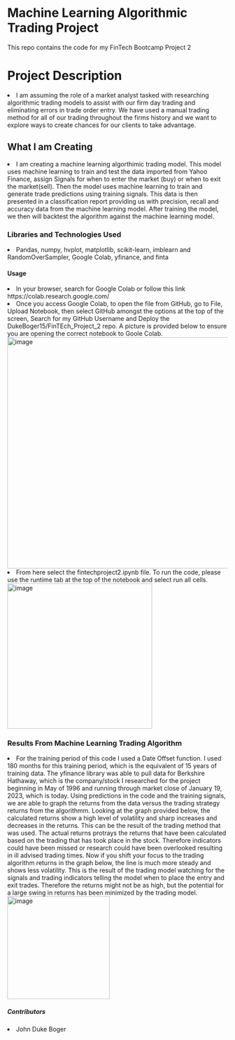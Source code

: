 <h1>Machine Learning Algorithmic Trading Project</h1>
This repo contains the code for my FinTech Bootcamp Project 2
<h1>Project Description</h1>
<li>I am assuming the role of a market analyst tasked with researching algorithmic trading models to assist with our firm day trading and eliminating errors in trade order entry. We have used a manual trading method for all of our trading throughout the firms history and we want to explore ways to create chances for our clients to take advantage.</li>
<h2>What I am Creating</h2>
<li>I am creating a machine learning algorthimic trading model. This model uses machine learning to train and test the data imported from Yahoo Finance, assign Signals for when to enter the market (buy) or when to exit the market(sell). Then the model uses machine learning to train and generate trade predictions using training signals. This data is then presented in a classification report providing us with precision, recall and accuracy data from the machine learning model. After training the model, we then will backtest the algorithm against the machine learning model. </li>
<h3>Libraries and Technologies Used</h3>
<li>Pandas, numpy, hvplot, matplotlib, scikit-learn, imblearn and RandomOverSampler, Google Colab, yfinance, and finta</li>
<h4>Usage</h4>
<li> In your browser, search for Google Colab or follow this link https://colab.research.google.com/ </li>
<li> Once you access Google Colab, to open the file from GitHub, go to File, Upload Notebook, then select GitHub amongst the options at the top of the screen, Search for my GitHub Username and Deploy the DukeBoger15/FinTEch_Project_2 repo. A picture is provided below to ensure you are opening the correct notebook to Goole Colab.</li>
<img width="527" alt="image" src="https://user-images.githubusercontent.com/113187706/213579155-432e1148-5f56-4dab-aa0f-069767f6a9e6.png">
<li>From here select the fintechproject2.ipynb file. To run the code, please use the runtime tab at the top of the notebook and select run all cells.</li>
<img width="331" alt="image" src="https://user-images.githubusercontent.com/113187706/213579763-8344dad8-a0e2-4731-8ffc-63bb30371741.png">
<h3> Results From Machine Learning Trading Algorithm</h3>
<li> For the training period of this code I used a Date Offset function. I used 180 months for this training period, which is the equivalent of 15 years of training data. The yfinance library was able to pull data for Berkshire Hathaway, which is the company/stock I researched for the project beginning in May of 1996 and running through market close of January 19, 2023, which is today. Using predictions in the code and the training signals, we are able to graph the returns from the data versus the trading strategy returns from the algorithmm. Looking at the graph provided below, the calculated returns show a high level of volatility and sharp increases and decreases in the returns. This can be the result of the trading method that was used. The actual returns protrays the returns that have been calculated based on the trading that has took place in the stock. Therefore indicators could have been missed or research could have been overlooked resulting in ill advised trading times. Now if you shift your focus to the trading algorithm returns in the graph below, the line is much more steady and shows less volatility. This is the result of the trading model watching for the signals and trading indicators telling the model when to place the entry and exit trades. Therefore the returns might not be as high, but the potential for a large swing in returns has been minimized by the trading model. </li>
<img width="234" alt="image" src="https://user-images.githubusercontent.com/113187706/213580686-c1ab7f2b-7421-4c2c-ad00-38cc854090a7.png">
<h5>Contributors</h5>
<li>John Duke Boger</li>
